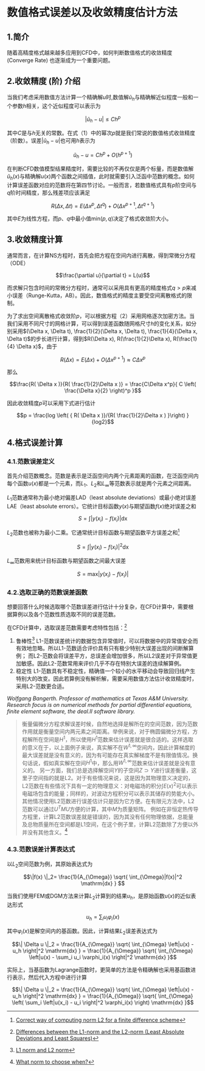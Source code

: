 # 数值格式误差以及收敛精度估计方法

## 1.简介

随着高精度格式越来越多应用到CFD中，如何判断数值格式的收敛精度 (Converge Rate) 也逐渐成为一个重要问题。

## 2.收敛精度 (阶) 介绍

当我们考虑采用数值方法计算一个精确解$u$时,数值解$\tilde{u}_h$与精确解近似程度一般和一个参数$h$相关，这个近似程度可以表示为

$$\left| \tilde{u}_h - u \right| \le Ch^p$$

其中$C$是与$h$无关的常数。在式（1）中的幂次$p$就是我们常说的数值格式收敛精度（阶数）。误差$\left| \tilde{u}_h - u \right|$也可用$h$表示为

$$\tilde{u}_h - u = Ch^p + O(h^{p+1})$$

在判断CFD数值模型结果精度时，需要比较的不再仅仅是两个标量，而是数值解$\tilde{u}_h(x)$与精确解$u(x)$两个函数之间插值，此时就需要引入泛函中范数的概念。如何计算误差函数对应的范数将在第四节讨论。一般而言，若数值格式具有$p$阶空间与$q$阶时间精度，那么残差项应该满足

$$R(\Delta x, \Delta t) = E\left( \Delta x^p, \Delta t^q \right) + O(\Delta x^{p+1}, \Delta t^{q+1})$$

其中$E$为线性方程，而$p$、$q$中最小值${\mathrm{min}(p, q)}$决定了格式收敛阶大小。

## 3.收敛精度计算

通常而言，在计算NS方程时，首先会把方程在空间内进行离散，得到常微分方程（ODE）

$$\frac{\partial u}{\partial t} = L(u)$$

而求解只包含时间的常微分方程时，通常可以采用具有更高的精度格式$q>p$来减小误差（Runge-Kutta，AB）。因此，数值格式的精度主要受空间离散格式的限制。

为了求出空间离散格式收敛阶$p$，可以根据方程（2）采用网格逐次加密方法。当我们采用不同尺寸的网格计算，可以得到误差函数随网格尺寸$h$的变化关系，如分别采用$(\Delta x, \Delta t), \frac{1}{2}(\Delta x, \Delta t), \frac{1}{4}(\Delta x, \Delta t)$的步长进行计算，得到$R(\Delta x), R(\frac{1}{2}\Delta x), R(\frac{1}{4} \Delta x)$，由于

$$R(\Delta x) = E(\Delta x) + O(\Delta x^{p+1}) \approx C \Delta x^p$$

那么

$$\frac{R( \Delta x )}{R( \frac{1}{2}\Delta x )} = \frac{C\Delta x^p}{ C \left( \frac{\Delta x}{2} \right)^p }$$

因此收敛精度$p$可以采用下式进行估计

$$p = \frac{log \left( { R( \Delta x )}/{R( \frac{1}{2}\Delta x ) }\right) }{log2}$$


## 4.格式误差计算

### 4.1.范数误差定义

首先介绍范数概念。范数是表示是泛函空间内两个元素距离的函数，在泛函空间内每个函数$u(x)$都是一个元素，而$L_1$、$L_2$和$L_{\infty}$等范数表示就是两个元素之间距离。

$L_1$范数通常称为最小绝对偏差LAD（least absolute deviations）或最小绝对误差LAE（least absolute errors）。它统计目标函数$y(x)$与期望函数$f(x)$绝对误差之和

$$S = \int \left|y(x_i) - f(x_i) \right| \mathrm{dx}$$


$L_2$范数也被称为最小二乘。它通常统计目标函数与期望函数平方误差之和[^1]

$$S = \int \left|y(x_i) - f(x_i) \right|^2 \mathrm{dx}$$

$L_{\infty}$范数用来统计目标函数与期望函数之间最大误差

$$S = \mathrm{max} \left|y(x_i) - f(x_i) \right|$$

### 4.2.选取正确的范数误差函数

想要回答什么时候选取哪个范数误差进行估计十分复杂，在CFD计算中，需要根据算例以及各个范数性质选取不同的误差范数。

在CFD计算中，选取误差范数需要考虑特性包括：[^3]

1. 鲁棒性[^4]
L1-范数误差统计的数据包含异常值时，可以将数据中的异常值安全而有效地忽略。所以L1-范数适合评价具有只有极少特别大误差出现的间断解算例；
而L2-范数会将误差平方，总误差会增加很多，所以L2误差对于异常值更加敏感。因此L2-范数常用来评价几乎不存在特别大误差的连续解算例。
2. 稳定性
L1-范数具有不稳定性，精确值一个较小的水平移动会导致回归线产生特别大的改变。因此若算例没有解析解，需要采用数值方法估计收敛精度时，采用L2-范数更合适。

*Wolfgang Bangerth.*
*Professor of mathematics at Texas A&M University. Research focus is on numerical methods for partial differential equations, finite element software, the deal.II software library.*

>衡量偏微分方程求解误差时候，自然地选择是解所在的空间范数，因为范数作用就是衡量空间内两元素之间距离。举例来说，对于椭圆偏微分方程，方程解所在空间是$H^1$，所以使用$H^1$范数来估计误差就是很合适的。这样选取的意义在于，以上面例子来说，真实解不在$W^{1,\infty}$空间内，因此计算梯度的最大误差就是没有意义的，因为有可能存在真实解梯度不是有限值情况。换句话说，假如真实解在空间$H^1$中，那么用$W^{1,\infty}$范数来估计误差就是没有意义的。
另一方面，我们总是选择解空间$Y$的子空间$Z \supset Y$进行误差衡量，这里子空间指的就是L2。对于有些情况来说，这是因为其物理意义决定的，L2范数在有些情况下具有一定的物理意义：对电磁场的积分$\int E(x)^2$可以表示电磁场包含的能量；同样的，对波动方程积分可以表示其储存的势能大小。其他情况使用L2范数进行误差估计只是因为它方便。在有限元方法中，L2范数可以通过$U^TMU$方便的计算，其中$M$为质量矩阵。
例如在非恒定热传导方程里，计算L2范数误差就是错误的，因为其没有任何物理依据，总能量及总物质量所在空间都是L1空间，在这个例子里，计算L2范数除了方便以外并没有其他含义。[^2]

### 4.3.范数误差计算表达式

以$L_2$空间范数为例，其原始表达式为

$$\|f(x) \|_2= \frac{1}{A_{\Omega}} \sqrt{ \int_{\Omega}|f(x)|^2 \mathrm{dx} } $$

当我们使用FEM或DGM方法来计算$L_2$计算到的结果$u_h$，是原始函数$u(x)$的近似表达形式

$$u_h = \sum_i u_i \varphi_i(x)$$

其中$\varphi_i(x)$是解空间内的基函数。因此，计算结果$L_2$误差表达式为

$$\| \Delta u \|_2 = \frac{1}{A_{\Omega}} \sqrt{ \int_{\Omega} \left|u(x) - u_h \right|^2 \mathrm{dx} } = \frac{1}{A_{\Omega}} \sqrt{ \int_{\Omega} \left|u(x) - \sum_i u_i \varphi_i(x) \right|^2 \mathrm{dx} }$$

实际上，当基函数为Lagrange函数时，更简单的方法是令精确解也采用基函数进行表示，然后代入方程中进行计算

$$\| \Delta u \|_2 = \frac{1}{A_{\Omega}} \sqrt{ \int_{\Omega} \left|u(x) - u_h \right|^2 \mathrm{dx} } = \frac{1}{A_{\Omega}} \sqrt{ \int_{\Omega} \left( \sum_i \left|u(x_i) -  u_i \right|^2 \varphi_i(x) \right) \mathrm{dx} }$$


[^1]: [Correct way of computing norm L2 for a finite difference scheme](http://scicomp.stackexchange.com/questions/19749/correct-way-of-computing-norm-l-2-for-a-finite-difference-scheme)

[^2]: [What norm to choose when?](http://scicomp.stackexchange.com/questions/2822/what-norm-to-choose-when)

[^3]: [Differences between the L1-norm and the L2-norm (Least Absolute Deviations and Least Squares)](http://www.chioka.in/differences-between-the-l1-norm-and-the-l2-norm-least-absolute-deviations-and-least-squares/)

[^4]: [L1 norm and L2 norm](http://math.stackexchange.com/questions/384003/l1-norm-and-l2-norm)
